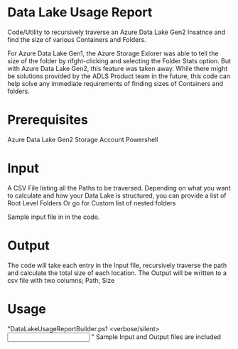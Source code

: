 # Data Lake Usage Report
Code/Utility to recursively traverse an Azure Data Lake Gen2 Insatnce and find the size of various Containers and Folders.

For Azure Data Lake Gen1, the Azure Storage Exlorer was able to tell the size of the folder by rifght-clicking and selecting the Folder Stats option. But with Azure Data Lake Gen2, this feature was taken away. While there might be solutions provided by the ADLS Product team in the future, this code can help solve any immediate requirements of finding sizes of Containers and folders.

# Prerequisites

Azure Data Lake Gen2 Storage Account
Powershell

# Input
A CSV File listing all the Paths to be traversed. Depending on what you want to calculate and how your Data Lake is structured, you can provide a list of Root Level Folders Or go for Custom list of nested folders

Sample input file in in the code.

# Output

The code will take each entry in the Input file, recursively traverse the path and calculate the total size of each location. The Output will be written to a csv file with two columns; Path, Size

# Usage

"DataLakeUsageReportBuilder.ps1 <storage account name> <container name> <verbose/silent> <input csv file path> <output csv file path>"
Sample Input and Output files are included


